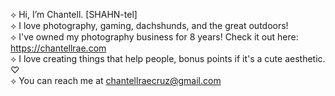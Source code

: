 ⟡ Hi, I’m Chantell. [SHAHN-tel]<br>
⟡ I love photography, gaming, dachshunds, and the great outdoors!<br>
⟡ I've owned my photography business for 8 years! Check it out here: https://chantellrae.com<br>
⟡ I love creating things that help people, bonus points if it's a cute aesthetic. ♡<br>
⟡ You can reach me at chantellraecruz@gmail.com

<!---
chantellrae/chantellrae is a ✨ special ✨ repository because its `README.md` (this file) appears on your GitHub profile.
You can click the Preview link to take a look at your changes.
--->

